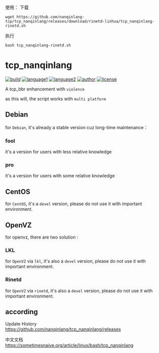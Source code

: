 
使用：
下载
```
wget https://github.com/nanqinlang-tcp/tcp_nanqinlang/releases/download/rinetd-linhua/tcp_nanqinlang-rinetd.sh
```
执行
```
bash tcp_nanqinlang-rinetd.sh
```

# tcp_nanqinlang

[![build](https://github.com/nanqinlang/SVG/blob/master/build%20passing.svg)](https://github.com/nanqinlang-tcp/tcp_nanqinlang)
[![language1](https://github.com/nanqinlang/SVG/blob/master/language-c-blue.svg)](https://github.com/nanqinlang-tcp/tcp_nanqinlang)
[![language2](https://github.com/nanqinlang/SVG/blob/master/language-shell-blue.svg)](https://github.com/nanqinlang-tcp/tcp_nanqinlang)
[![author](https://github.com/nanqinlang/SVG/blob/master/author-nanqinlang-lightgrey.svg)](https://github.com/nanqinlang-tcp/tcp_nanqinlang)
[![license](https://github.com/nanqinlang/SVG/blob/master/license-GPLv3-orange.svg)](https://github.com/nanqinlang-tcp/tcp_nanqinlang)

A tcp_bbr enhancement with `violence`

as this will, the script works with `multi platform`

## Debian
for `Debian`, it's already a stable version cuz long-time maintenance：
### fool
it's a version for users with less relative knowledge
### pro
it's a version for users with some relative knowledge

## CentOS
for `CentOS`, it's a `devel` version, please do not use it with important environment.

## OpenVZ
for openvz, there are two solution :
### LKL
for `OpenVZ` via `lkl`, it's also a `devel` version, please do not use it with important environment.
### Rinetd
for `OpenVZ` via `rinetd`, it's also a `devel` version, please do not use it with important environment.

## according
Update History  
https://github.com/nanqinlang/tcp_nanqinlang/releases

中文文档  
https://sometimesnaive.org/article/linux/bash/tcp_nanqinlang



